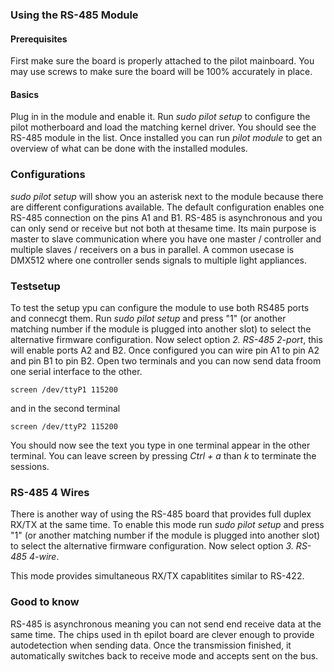 ### Using the RS-485 Module

#### Prerequisites

First make sure the board is properly attached to the pilot mainboard.
You may use screws to make sure the board will be 100% accurately in place.



#### Basics

Plug in in the module and enable it.
Run *sudo pilot setup* to configure the pilot motherboard and load the matching kernel driver.
You should see the RS-485 module in the  list.
Once installed you can run *pilot module* to get an overview of what can be done with the installed modules.

### Configurations
*sudo pilot setup* will show you an asterisk next to the module because there are different configurations available.
The default configuration enables one RS-485 connection on the pins A1 and B1.
RS-485 is asynchronous and you can only send or receive but not both at thesame time.
Its main purpose is master to slave communication where you have one master / controller and multiple slaves / receivers on a bus in parallel.
A common usecase is DMX512 where one controller sends signals to multiple light appliances.

### Testsetup

To test the setup ypu can configure the module to use both RS485 ports and connecgt them.
Run *sudo pilot setup* and press "1" (or another matching number if the module is plugged into another slot) to select the alternative firmware configuration.
Now select option *2. RS-485 2-port*, this will enable ports A2 and B2.
Once configured you can wire pin A1 to pin A2 and pin B1 to pin B2.
Open two terminals and you can now send data froom one serial interface to the other.

    screen /dev/ttyP1 115200

and in the second terminal

    screen /dev/ttyP2 115200

You should now see the text you type in one terminal appear in the other terminal.
You can leave screen by pressing  *Ctrl + a* than *k* to terminate the sessions.


### RS-485 4 Wires
There is another way of using the RS-485 board that provides full duplex RX/TX at the same time.
To enable this mode run *sudo pilot setup* and press "1" (or another matching number if the module is plugged into another slot) to select the alternative firmware configuration.
Now select option *3. RS-485 4-wire*.

This mode provides simultaneous RX/TX capablitites similar to RS-422.



### Good to know

RS-485 is asynchronous meaning you can not send end receive data at the same time.
The chips used in th epilot board are clever enough to provide autodetection when sending data.
Once the transmission finished, it automatically switches back to receive mode and accepts sent on the bus.





